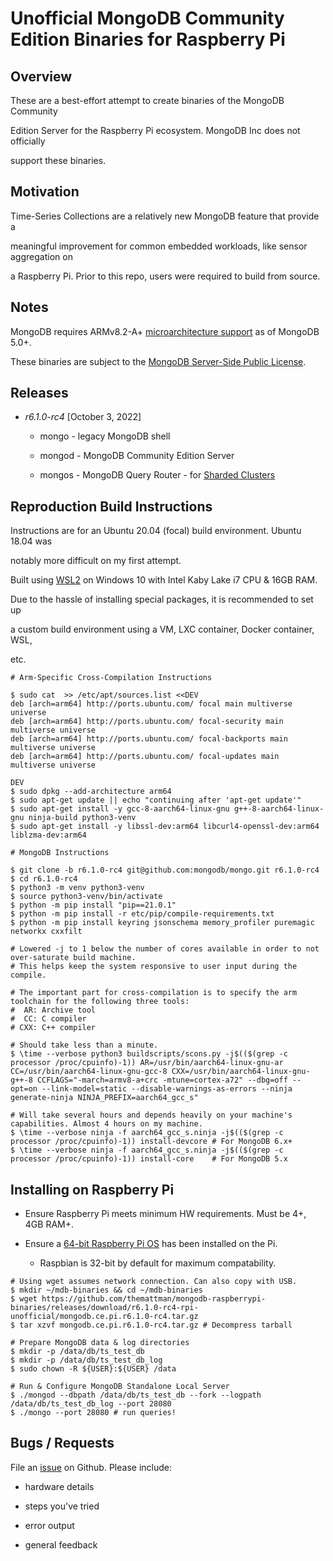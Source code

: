 # Unofficial MongoDB Community Edition Binaries for Raspberry Pi

## Overview

These are a best-effort attempt to create binaries of the MongoDB Community

Edition Server for the Raspberry Pi ecosystem. MongoDB Inc does not officially

support these binaries.

## Motivation

Time-Series Collections are a relatively new MongoDB feature that provide a

meaningful improvement for common embedded workloads, like sensor aggregation on

a Raspberry Pi. Prior to this repo, users were required to build from source.

## Notes

MongoDB requires ARMv8.2-A+ [microarchitecture support](https://www.mongodb.com/docs/manual/administration/production-notes/#std-label-prod-notes-platform-considerations) as of MongoDB 5.0+.

These binaries are subject to the [MongoDB Server-Side Public License](https://github.com/mongodb/mongo/blob/r6.1.0-rc4/LICENSE-Community.txt).

## Releases

- _r6.1.0-rc4_ [October 3, 2022]

  - mongo  - legacy MongoDB shell

  - mongod - MongoDB Community Edition Server

  - mongos - MongoDB Query Router - for [Sharded Clusters](https://www.mongodb.com/docs/manual/sharding/)

## Reproduction Build Instructions

Instructions are for an Ubuntu 20.04 (focal) build environment. Ubuntu 18.04 was

notably more difficult on my first attempt.

Built using [WSL2](https://learn.microsoft.com/en-us/windows/wsl/about) on Windows 10 with Intel Kaby Lake i7 CPU & 16GB RAM.

Due to the hassle of installing special packages, it is recommended to set up

a custom build environment using a VM, LXC container, Docker container, WSL,

etc.

```
# Arm-Specific Cross-Compilation Instructions

$ sudo cat  >> /etc/apt/sources.list <<DEV
deb [arch=arm64] http://ports.ubuntu.com/ focal main multiverse universe
deb [arch=arm64] http://ports.ubuntu.com/ focal-security main multiverse universe
deb [arch=arm64] http://ports.ubuntu.com/ focal-backports main multiverse universe
deb [arch=arm64] http://ports.ubuntu.com/ focal-updates main multiverse universe

DEV
$ sudo dpkg --add-architecture arm64
$ sudo apt-get update || echo "continuing after 'apt-get update'"
$ sudo apt-get install -y gcc-8-aarch64-linux-gnu g++-8-aarch64-linux-gnu ninja-build python3-venv
$ sudo apt-get install -y libssl-dev:arm64 libcurl4-openssl-dev:arm64 liblzma-dev:arm64

# MongoDB Instructions

$ git clone -b r6.1.0-rc4 git@github.com:mongodb/mongo.git r6.1.0-rc4
$ cd r6.1.0-rc4
$ python3 -m venv python3-venv
$ source python3-venv/bin/activate
$ python -m pip install "pip==21.0.1"
$ python -m pip install -r etc/pip/compile-requirements.txt
$ python -m pip install keyring jsonschema memory_profiler puremagic networkx cxxfilt

# Lowered -j to 1 below the number of cores available in order to not over-saturate build machine.
# This helps keep the system responsive to user input during the compile.

# The important part for cross-compilation is to specify the arm toolchain for the following three tools:
#  AR: Archive tool
#  CC: C compiler
# CXX: C++ compiler

# Should take less than a minute.
$ \time --verbose python3 buildscripts/scons.py -j$(($(grep -c processor /proc/cpuinfo)-1)) AR=/usr/bin/aarch64-linux-gnu-ar CC=/usr/bin/aarch64-linux-gnu-gcc-8 CXX=/usr/bin/aarch64-linux-gnu-g++-8 CCFLAGS="-march=armv8-a+crc -mtune=cortex-a72" --dbg=off --opt=on --link-model=static --disable-warnings-as-errors --ninja generate-ninja NINJA_PREFIX=aarch64_gcc_s"

# Will take several hours and depends heavily on your machine's capabilities. Almost 4 hours on my machine.
$ \time --verbose ninja -f aarch64_gcc_s.ninja -j$(($(grep -c processor /proc/cpuinfo)-1)) install-devcore # For MongoDB 6.x+
$ \time --verbose ninja -f aarch64_gcc_s.ninja -j$(($(grep -c processor /proc/cpuinfo)-1)) install-core    # For MongoDB 5.x
```

## Installing on Raspberry Pi

- Ensure Raspberry Pi meets minimum HW requirements. Must be 4+, 4GB RAM+.

- Ensure a [64-bit Raspberry Pi OS](https://www.raspberrypi.com/software/operating-systems/) has been installed on the Pi.

  - Raspbian is 32-bit by default for maximum compatability.

```
# Using wget assumes network connection. Can also copy with USB.
$ mkdir ~/mdb-binaries && cd ~/mdb-binaries
$ wget https://github.com/themattman/mongodb-raspberrypi-binaries/releases/download/r6.1.0-rc4-rpi-unofficial/mongodb.ce.pi.r6.1.0-rc4.tar.gz
$ tar xzvf mongodb.ce.pi.r6.1.0-rc4.tar.gz # Decompress tarball

# Prepare MongoDB data & log directories
$ mkdir -p /data/db/ts_test_db
$ mkdir -p /data/db/ts_test_db_log
$ sudo chown -R ${USER}:${USER} /data

# Run & Configure MongoDB Standalone Local Server
$ ./mongod --dbpath /data/db/ts_test_db --fork --logpath /data/db/ts_test_db_log --port 28080
$ ./mongo --port 28080 # run queries!
```

## Bugs / Requests

File an [issue](https://github.com/themattman/mongodb-raspberrypi-binaries/issues) on Github. Please include:

- hardware details

- steps you've tried

- error output

- general feedback
